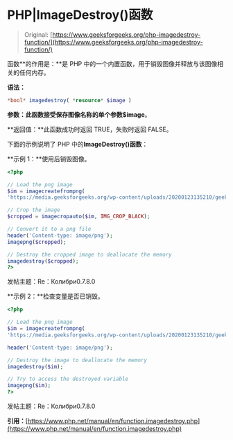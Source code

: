 # PHP|ImageDestroy()函数

> Original: [https://www.geeksforgeeks.org/php-imagedestroy-function/](https://www.geeksforgeeks.org/php-imagedestroy-function/)

函数**的作用是：**是 PHP 中的一个内置函数，用于销毁图像并释放与该图像相关的任何内存。

**语法：**

```php
*bool* imagedestroy( *resource* $image )
```

**参数：**此函数接受保存图像名称的单个参数**$image**。

**返回值：**此函数成功时返回 TRUE，失败时返回 FALSE。

下面的示例说明了 PHP 中的**ImageDestroy()函数**：

**示例 1：**使用后销毁图像。

```php
<?php

// Load the png image
$im = imagecreatefrompng(
'https://media.geeksforgeeks.org/wp-content/uploads/20200123135210/geeksforgeeksinverted.png');

// Crop the image
$cropped = imagecropauto($im, IMG_CROP_BLACK);

// Convert it to a png file
header('Content-type: image/png');  
imagepng($cropped);

// Destroy the cropped image to deallocate the memory
imagedestroy($cropped);
?>
```

发帖主题：Re：Колибри0.7.8.0

**示例 2：**检查变量是否已销毁。

```php
<?php

// Load the png image
$im = imagecreatefrompng(
'https://media.geeksforgeeks.org/wp-content/uploads/20200123135210/geeksforgeeksinverted.png');

header('Content-type: image/png');

// Destroy the image to deallocate the memory
imagedestroy($im);

// Try to access the destroyed variable
imagepng($im);
?>
```

发帖主题：Re：Колибри0.7.8.0

**引用：**[https://www.php.net/manual/en/function.imagedestroy.php](https://www.php.net/manual/en/function.imagedestroy.php)